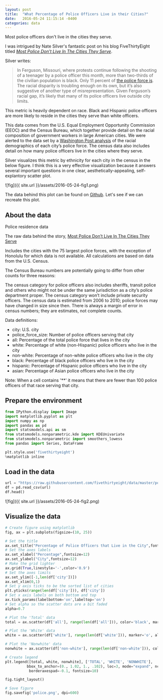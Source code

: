 ```yaml
---
layout: post
title:  "What Percentage of Police Officers Live in their Cities?"
date:   2016-05-24 11:15:14 -0400
categories: data
---
```

Most police officers don't live in the cities they serve.

I was intrigued by Nate Silver's fantastic post on his blog FiveThirtyEight titled [*Most Police Don’t Live In The Cities They Serve*](http://fivethirtyeight.com/datalab/most-police-dont-live-in-the-cities-they-serve/).

Silver writes:

> In Ferguson, Missouri, where protests continue following the shooting of a teenager by a police officer this month, more than two-thirds of the civilian population is black. Only 11 percent of [the police force is](http://www.politifact.com/punditfact/statements/2014/aug/17/andrea-mitchell/ferguson-police-department-has-50-white-officers-t/). The racial disparity is troubling enough on its own, but it’s also suggestive of another type of misrepresentation. Given Ferguson’s racial gap, it’s likely that many of its police officers live outside city limits.

This metric is heavily dependent on race. Black and Hispanic police officers are more likely to reside in the cities they serve than white officers.

This data comes from the U.S. Equal Employment Opportunity Commission (EEOC) and the Census Bureau, which together provide detail on the racial composition of government workers in large American cities. We were alerted to the data set by a [Washington Post analysis](https://www.washingtonpost.com/news/wonk/wp/2014/08/14/where-minority-communities-still-have-overwhelmingly-white-police/) of the racial demographics of each city’s police force. The census data also includes detail on how many police officers live in the cities where they serve.

Silver visualizes this metric by ethnicity for each city in the census in the below figure. I think this is a very effective visualization because it answers several important questions in one clear, aesthetically-appealing, self-explantory scatter plot.

![fig]({{ site.url }}/assets/2016-05-24-fig1.png)

The data behind this plot can be found on [Github](https://github.com/fivethirtyeight/data/tree/master/police-locals). Let's see if we can recreate this plot.

## About the data

Police residence data

The raw data behind the story, [Most Police Don’t Live In The Cities They Serve](http://fivethirtyeight.com/datalab/most-police-dont-live-in-the-cities-they-serve/)

Includes the cities with the 75 largest police forces, with the exception of Honolulu for which data is not available. All calculations are based on data from the U.S. Census.

The Census Bureau numbers are potentially going to differ from other counts for three reasons:

The census category for police officers also includes sheriffs, transit police and others who might not be under the same jurisdiction as a city’s police department proper. The census category won’t include private security officers.
The census data is estimated from 2006 to 2010; police forces may have changed in size since then.
There is always a margin of error in census numbers; they are estimates, not complete counts.

Data definitions:

* city:               U.S. city
* police_force_size:  Number of police officers serving that city
* all:              Percentage of the total police force that lives in the city
* white:              Percentage of white (non-Hispanic) police officers who live in the city
* non-white:          Percentage of non-white police officers who live in the city
* black:              Percentage of black police officers who live in the city
* hispanic:         Percentage of Hispanic police officers who live in the city
* asian:              Percentage of Asian police officers who live in the city

Note: When a cell contains '**' it means that there are fewer than 100 police officers of that race serving that city.

## Prepare the environment

```python
from IPython.display import Image
import matplotlib.pyplot as plt
import numpy as np
import pandas as pd
import statsmodels.api as sm
from statsmodels.nonparametric.kde import KDEUnivariate
from statsmodels.nonparametric import smoothers_lowess
from pandas import Series, DataFrame

plt.style.use('fivethirtyeight')
%matplotlib inline
```

## Load in the data

```python
url = "https://raw.githubusercontent.com/fivethirtyeight/data/master/police-locals/police-locals.csv"
df = pd.read_csv(url)
df.head()
```
![fig]({{ site.url }}/assets/2016-05-24-fig2.png)

## Visualize the data

```python
# Create figure using matplotlib
fig, ax = plt.subplots(figsize=(10, 25))

# Set the title
ax.set_title("Percentage of Police Officers that Live in the City",fontsize=14,y=1.03)
# Set the axes labels
ax.set_xlabel("Percentage",fontsize=12)
ax.set_ylabel("City",fontsize=12)
# Make the grid lighter
ax.grid(True,linestyle='-',color='0.9')
# Set the axes limits
ax.set_ylim([-1,len(df['city'])])
ax.set_xlim(0,1)
# Set y axis ticks to be the sorted list of cities
plt.yticks(range(len(df['city'])), df['city'])
# Set x axis labels on both bottom and top
ax.tick_params(labelbottom='on',labeltop='on')
# Set alpha so the scatter dots are a bit faded
alpha=0.7

# Plot the 'Total' data
total = ax.scatter(df['all'], range(len(df['all'])), color='black', marker='o', alpha=alpha)

# Plot the 'White' data
white = ax.scatter(df['white'], range(len(df['white'])), marker='o', alpha=alpha)

# Plot the 'Nonwhite' data
nonwhite = ax.scatter(df['non-white'], range(len(df['non-white'])), color='green', marker='o', alpha=alpha)

# Create legend
plt.legend([total, white, nonwhite], ['TOTAL', 'WHITE', 'NONWHITE'],
          bbox_to_anchor=(0., 1.02, 1., .102), loc=3, mode="expand", ncol=3,
           borderaxespad=-0.1, fontsize=10)

fig.tight_layout()

# Save figure
fig.savefig('police.png', dpi=600)
```


